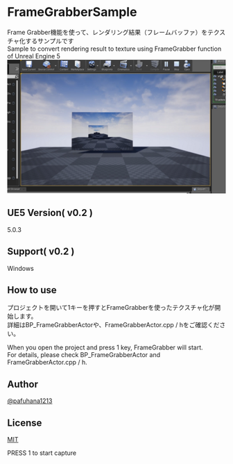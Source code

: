 # FrameGrabberSample
Frame Grabber機能を使って、レンダリング結果（フレームバッファ）をテクスチャ化するサンプルです  
Sample to convert rendering result to texture using FrameGrabber function of Unreal Engine 5 
![ScreenShot0](https://github.com/pafuhana1213/Screenshot/blob/master/20180827000404.png "")  

## UE5 Version( v0.2 )
5.0.3  

## Support( v0.2 )
Windows

## How to use
プロジェクトを開いて1キーを押すとFrameGrabberを使ったテクスチャ化が開始します。  
詳細はBP_FrameGrabberActorや、FrameGrabberActor.cpp / hをご確認ください。

When you open the project and press 1 key, FrameGrabber will start.   
For details, please check BP_FrameGrabberActor and FrameGrabberActor.cpp / h.

## Author
[@pafuhana1213](https://twitter.com/pafuhana1213)

## License
[MIT](https://github.com/pafuhana1213/FrameGrabberSample/blob/master/LICENSE)

PRESS 1 to start capture